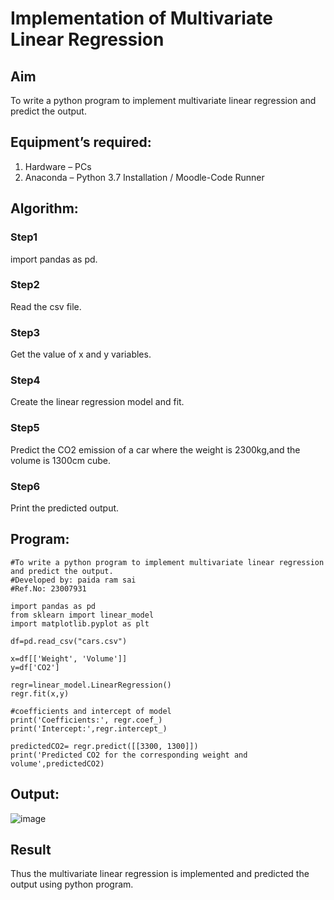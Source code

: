 # Implementation of Multivariate Linear Regression
## Aim
To write a python program to implement multivariate linear regression and predict the output.
## Equipment’s required:
1.	Hardware – PCs
2.	Anaconda – Python 3.7 Installation / Moodle-Code Runner
## Algorithm:
### Step1
import pandas as pd.

### Step2
Read the csv file.

### Step3
Get the value of x and y variables.

### Step4
Create the linear regression model and fit.

### Step5
Predict the CO2 emission of a car where the weight is 2300kg,and the volume is 1300cm cube.
### Step6
Print the predicted output.

## Program:
```
#To write a python program to implement multivariate linear regression and predict the output.
#Developed by: paida ram sai
#Ref.No: 23007931

import pandas as pd
from sklearn import linear_model
import matplotlib.pyplot as plt

df=pd.read_csv("cars.csv")

x=df[['Weight', 'Volume']]
y=df['CO2']

regr=linear_model.LinearRegression()
regr.fit(x,y)

#coefficients and intercept of model
print('Coefficients:', regr.coef_)
print('Intercept:',regr.intercept_)

predictedCO2= regr.predict([[3300, 1300]])
print('Predicted CO2 for the corresponding weight and volume',predictedCO2)
```
## Output:
![image](https://github.com/ramsai22/Multivariate-Linear-Regression/assets/150319855/a494217f-464e-404a-95d1-b863e7c77a10)

## Result
Thus the multivariate linear regression is implemented and predicted the output using python program.
